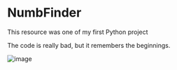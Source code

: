 # NumbFinder
This resource was one of my first Python project

The code is really bad, but it remembers the beginnings.

![image](https://user-images.githubusercontent.com/66779630/193050858-bdb52373-1b2d-452f-8fda-f03228a77838.png)
